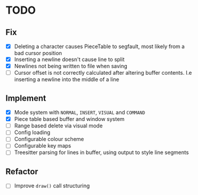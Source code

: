 # TODO

## Fix

* [X] Deleting a character causes PieceTable to segfault, most likely from a bad cursor position
* [X] Inserting a newline doesn't cause line to split
* [X] Newlines not being written to file when saving
* [ ] Cursor offset is not correctly calculated after altering buffer contents. I.e inserting a newline into the middle of a line

## Implement

* [X] Mode system with `NORMAL`, `INSERT`, `VISUAL` and `COMMAND`
* [X] Piece table based buffer and window system
* [ ] Range based delete via visual mode
* [ ] Config loading
* [ ] Configurable colour scheme
* [ ] Configurable key maps
* [ ] Treesitter parsing for lines in buffer, using output to style line segments

## Refactor

* [ ] Improve `draw()` call structuring
